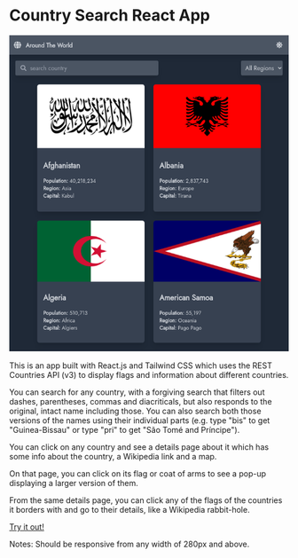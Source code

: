 # Country Search React App

<img src="countries.png" alt="Preview of the app"/>

This is an app built with React.js and Tailwind CSS which uses the REST Countries API (v3) to display flags and information about different countries.

You can search for any country, with a forgiving search that filters out dashes, parentheses, commas and diacriticals, but also responds to the original, intact name including those. You can also search both those versions of the names using their individual parts (e.g. type "bis" to get "Guinea-Bissau" or type "pri" to get "São Tomé and Príncipe").

You can click on any country and see a details page about it which has some info about the country, a Wikipedia link and a map. 

On that page, you can click on its
flag or coat of arms to see a pop-up displaying a larger version of them. 

From the same details page, you can click
any of the flags of the countries it borders with and go to their details, like a Wikipedia rabbit-hole.

<a href="https://hjp-world.netlify.app" target="_blank">Try it out!</a>

Notes: Should be responsive from any width of 280px and above.
